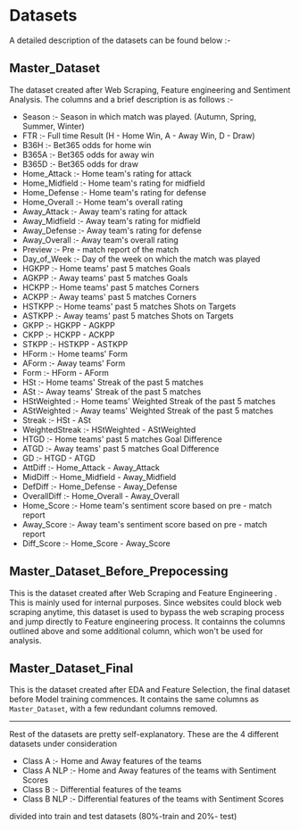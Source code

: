 # Datasets

A detailed description of the datasets can be found below :-

## Master_Dataset 
The dataset created after Web Scraping, Feature engineering and Sentiment Analysis. The columns and a brief description is as follows :-
- Season :- Season in which match was played. (Autumn, Spring, Summer, Winter)
- FTR :- Full time Result (H - Home Win, A - Away Win, D - Draw)
- B36H :- Bet365 odds for home win
- B365A :- Bet365 odds for away win
- B365D :- Bet365 odds for draw
- Home_Attack :- Home team's rating for attack
- Home_Midfield :- Home team's rating for midfield
- Home_Defense :- Home team's rating for defense
- Home_Overall :- Home team's overall rating
- Away_Attack :- Away team's rating for attack
- Away_Midfield :- Away team's rating for midfield
- Away_Defense :- Away team's rating for defense
- Away_Overall :- Away team's overall rating
- Preview :- Pre - match report of the match
- Day_of_Week :- Day of the week on which the match was played
- HGKPP :- Home teams' past 5 matches Goals
- AGKPP :- Away teams' past 5 matches Goals
- HCKPP :- Home teams' past 5 matches Corners
- ACKPP :- Away teams' past 5 matches Corners
- HSTKPP :- Home teams' past 5 matches Shots on Targets
- ASTKPP :- Away teams' past 5 matches Shots on Targets
- GKPP :- HGKPP - AGKPP
- CKPP :- HCKPP - ACKPP
- STKPP :- HSTKPP - ASTKPP
- HForm :- Home teams' Form
- AForm :- Away teams' Form
- Form :- HForm - AForm 
- HSt :- Home teams' Streak of the past 5 matches
- ASt :- Away teams' Streak of the past 5 matches
- HStWeighted :- Home teams' Weighted Streak of the past 5 matches
- AStWeighted :- Away teams' Weighted Streak of the past 5 matches
- Streak :- HSt - ASt
- WeightedStreak :- HStWeighted - AStWeighted
- HTGD :- Home teams' past 5 matches Goal Difference
- ATGD :- Away teams' past 5 matches Goal Difference
- GD :- HTGD - ATGD
- AttDiff :- Home_Attack - Away_Attack
- MidDiff :- Home_Midfield - Away_Midfield
- DefDiff :- Home_Defense - Away_Defense
- OverallDiff :- Home_Overall - Away_Overall
- Home_Score :- Home team's sentiment score based on pre - match report
- Away_Score :- Away team's sentiment score based on pre - match report
- Diff_Score :- Home_Score - Away_Score


## Master_Dataset_Before_Prepocessing

This is the dataset created after Web Scraping and Feature Engineering . This is mainly used for internal purposes. Since websites could block web scraping anytime, this dataset is used to bypass the web scraping process and jump directly to Feature engineering process. It containns the columns outlined above and some additional column, which won't be used for analysis.

## Master_Dataset_Final

This is the dataset created after EDA and Feature Selection, the final dataset before Model training commences. It contains the same columns as `Master_Dataset`, with a few redundant columns removed.

---

Rest of the datasets are pretty self-explanatory. These are the 4 different datasets under consideration 

- Class A :- Home and Away features of the teams
- Class A NLP :- Home and Away features of the teams with Sentiment Scores
- Class B :- Differential features of the teams
- Class B NLP :- Differential features of the teams with Sentiment Scores

divided into train and test datasets (80%-train and 20%- test)
